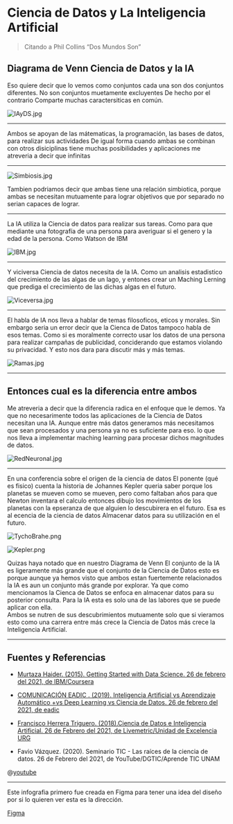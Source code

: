 # Ciencia de Datos y La Inteligencia Artificial

> Citando a Phil Collins “Dos Mundos Son”

## Diagrama de Venn Ciencia de Datos y la IA

Eso quiere decir que lo vemos como conjuntos 
cada una son dos conjuntos diferentes. 
No son conjuntos muetamente excluyentes
De hecho por el contrario 
Comparte muchas caractersiticas en común. 

![IAyDS.jpg](IAyDS.jpg)

---

Ambos se apoyan de las mátematicas, 
la programación, las bases de datos, 
para realizar sus actividades 
De igual forma cuando ambas se 
combinan con otros disiciplinas 
tiene muchas posibilidades
y aplicaciones me atreveria a 
decir que infinitas 

---

![Simbiosis.jpg](Simbiosis.jpg)

Tambien podriamos decir que ambas 
tiene una relación simbiotica, 
porque ambas se necesitan 
mutuamente para lograr objetivos que 
por separado no serian  capaces 
de lograr. 

---

La IA utiliza la Ciencia de datos
para realizar sus tareas.
Como para que mediante una 
fotografía de una persona 
para averiguar si el genero 
y la edad de la persona. 
Como Watson de IBM 

![IBM.jpg](IBM.jpg)

---

Y viciversa Ciencia de datos 
necesita de la IA. 
Como un analisis estadistico 
del crecimiento de las algas 
de un lago,  y entones 
crear un Maching Lerning que 
prediga el crecimiento de las
dichas algas en el futuro.  

![Viceversa.jpg](Viceversa.jpg)

---

El habla de IA nos lleva a hablar de temas 
filosoficos, eticos y morales. Sin embargo 
seria un error decir que la Cienca de Datos 
tampoco habla de esos temas. 
Como si es moralmente correcto 
usar los datos de una persona 
para realizar campañas de publicidad,
conciderando que estamos violando su 
privacidad. 
Y esto nos dara para discutir 
más y más temas. 

![Ramas.jpg](Ramas.jpg)

---

## Entonces cual es la diferencia entre ambos

Me atreveria a decir que la diferencia 
radica en el enfoque que le demos. 
Ya que no necesarimente todos las 
aplicaciones de la Ciencia de Datos 
necesitan una IA. 
Aunque entre más datos generamos 
más necesitamos que sean procesados 
y una persona ya no es suficiente para eso.
lo que nos lleva a implementar maching
learning para procesar dichos magnitudes
de datos.  

![RedNeuronal.jpg](RedNeuronal.jpg)

---

En una conferencia sobre el origen de la ciencia de datos
El ponente (qué es fisico) cuenta la historia de Johannes 
Kepler queria saber porque los planetas se mueven como
se mueven, pero como faltaban años para que Newton 
inventara el calculo entonces dibujo los movimientos de
los planetas con la epseranza de que alguien lo descubirera 
en el futuro.  Esa es al ecencia de la ciencia de datos 
Almacenar datos para su utilización en el futuro. 

![TychoBrahe.png](TychoBrahe.png)

![Kepler.png](Kepler.png)

Quizas haya  notado que en nuestro Diagrama de Venn
El conjunto de la IA es ligeramente más grande que 
el conjunto de la Ciencia de Datos esto es porque aunque 
ya hemos visto que ambos estan fuertemente relacionados
la IA es aun un conjunto más grande por explorar. 
Ya que como mencionamos la Cienca de Datos 
se enfoca en almacenar datos para su posterior 
consulta. Para la IA esta es solo una de las labores que se 
puede aplicar con ella.  
Ambos se nutren de sus descubrimientos mutuamente 
solo que si vieramos esto como una carrera 
entre más crece la Ciencia de Datos más crece 
la Inteligencia Artificial. 

---

## Fuentes y Referencias

- [Murtaza Haider. (2015). Getting Started with Data Science. 26 de febrero del 2021, de IBM/Coursera](https://cf-courses-data.s3.us.cloud-object-storage.appdomain.cloud/IBMDeveloperSkillsNetwork-DS0101EN-SkillsNetwork/labs/Module%201/Reading_What_Makes_Someone_DataScientist.md.html?origin=www.coursera.org)


- [COMUNICACIÓN EADIC . (2019). Inteligencia Artificial vs Aprendizaje Automático +vs Deep Learning vs Ciencia de Datos. 26 de febrero del 2021, de eadic](https://www.eadic.com/inteligencia-artificial-vs-aprendizaje-automatico-vs-deep-learning-vs-ciencia-de-datos/#:~:text=La%20Ciencia%20de%20Datos%20(Data,la%20que%20toma%20la%20acci%C3%B3n).)
 
- [Francisco Herrera Triguero. (2018).Ciencia de Datos e Inteligencia Artificial. 26 de Febrero del 2021, de Livemetric/Unidad de Excelencia URG ](https://livemetrics.ugr.es/unidad-excelencia/computacion-e-inteligencia-artificial/)


- Favio Vázquez. (2020). Seminario TIC - Las raíces de la ciencia de datos. 
26 de Febrero del 2021, de YouTube/DGTIC/Aprende TIC UNAM 

@[youtube](id|https://www.youtube.com/live/lZwZSLkDEj4?feature=share)

---

Este infografia primero fue creada en Figma para tener una idea del diseño por si lo quieren ver esta es la dirección. 

[Figma](https://www.figma.com/proto/najbsQzCilJNJyExIYFuaa/Ciencia-de-Datos-y-La-Inteligencia-Artificial?type=design&node-id=12-0&t=zV7qj2FYdcKrqASS-0&scaling=min-zoom&page-id=0%3A1)
